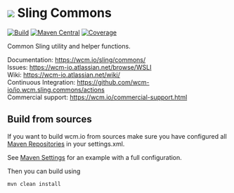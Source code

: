 <img src="https://wcm.io/images/favicon-16@2x.png"/> Sling Commons
======
[![Build](https://github.com/wcm-io/io.wcm.sling.commons/workflows/Build/badge.svg?branch=develop)](https://github.com/wcm-io/io.wcm.sling.commons/actions?query=workflow%3ABuild+branch%3Adevelop)
[![Maven Central](https://maven-badges.herokuapp.com/maven-central/io.wcm/io.wcm.sling.commons/badge.svg)](https://maven-badges.herokuapp.com/maven-central/io.wcm/io.wcm.sling.commons)
[![Coverage](https://sonarcloud.io/api/project_badges/measure?project=wcm-io_io.wcm.sling.commons&metric=coverage)](https://sonarcloud.io/summary/new_code?id=wcm-io_io.wcm.sling.commons)

Common Sling utility and helper functions.

Documentation: https://wcm.io/sling/commons/<br/>
Issues: https://wcm-io.atlassian.net/browse/WSLI<br/>
Wiki: https://wcm-io.atlassian.net/wiki/<br/>
Continuous Integration: https://github.com/wcm-io/io.wcm.sling.commons/actions<br/>
Commercial support: https://wcm.io/commercial-support.html


## Build from sources

If you want to build wcm.io from sources make sure you have configured all [Maven Repositories](https://wcm.io/maven.html) in your settings.xml.

See [Maven Settings](https://github.com/wcm-io/io.wcm.sling.commons/blob/develop/.maven-settings.xml) for an example with a full configuration.

Then you can build using

```
mvn clean install
```
